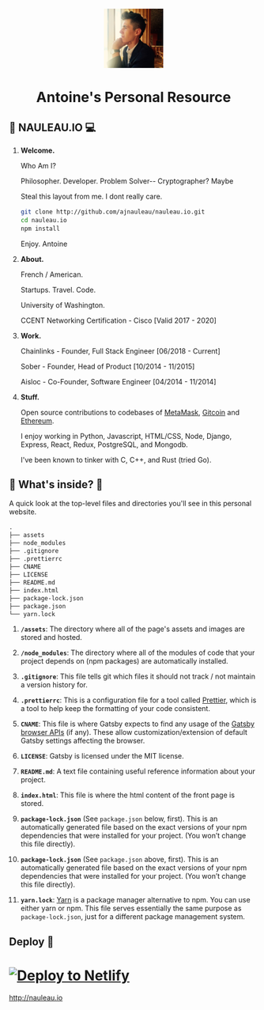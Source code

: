 <p align="center">
  <a href="https://nauleau.io/about/">
    <img alt="Antoine" src="./assets/side-portrait.jpeg" width="120" />
  </a>
</p>
<h1 align="center">
  Antoine's Personal Resource
</h1>



## 🧐 NAULEAU.IO 💻

1.  **Welcome.**
  
    Who Am I?

    Philosopher. Developer. Problem Solver-- Cryptographer? Maybe

    Steal this layout from me. I dont really care.
    
    ```sh
    git clone http://github.com/ajnauleau/nauleau.io.git
    cd nauleau.io
    npm install
    ```
    Enjoy. Antoine
    
2.  **About.**
    
    French / American.
    
    Startups. Travel. Code.
    
    University of Washington.
    
    CCENT Networking Certification - Cisco [Valid 2017 - 2020]

3.  **Work.**

    Chainlinks - Founder, Full Stack Engineer [06/2018 - Current]
    
    Sober - Founder, Head of Product [10/2014 - 11/2015]
    
    Aisloc - Co-Founder, Software Engineer [04/2014 - 11/2014]

4.  **Stuff.**
    
    Open source contributions to codebases of  [MetaMask](https://metamask.io), [Gitcoin](https://gitcoin.co) and [Ethereum](https://ethereum.org).
    
    I enjoy working in Python, Javascript, HTML/CSS, Node, Django, Express, React, Redux, PostgreSQL, and Mongodb. 
    
    I've been known to tinker with C, C++, and Rust (tried Go).
    
## 🧐 What's inside? 📕

A quick look at the top-level files and directories you'll see in this personal website.

    .
    ├── assets
    ├── node_modules
    ├── .gitignore
    ├── .prettierrc
    ├── CNAME
    ├── LICENSE
    ├── README.md
    ├── index.html
    ├── package-lock.json
    ├── package.json
    └── yarn.lock

  1.  **`/assets`**: The directory where all of the page's assets and images are stored and hosted.
  
  2.  **`/node_modules`**: The directory where all of the modules of code that your project depends on (npm packages) are automatically installed.
  
  3.  **`.gitignore`**: This file tells git which files it should not track / not maintain a version history for.
  
  4.  **`.prettierrc`**: This is a configuration file for a tool called [Prettier](https://prettier.io/), which is a tool to help keep the formatting of your code consistent.
  
  5.  **`CNAME`**: This file is where Gatsby expects to find any usage of the [Gatsby browser APIs](https://next.gatsbyjs.org/docs/browser-apis/) (if any). These allow customization/extension of default Gatsby settings affecting the browser.
  
  6.  **`LICENSE`**: Gatsby is licensed under the MIT license.
  
  7.  **`README.md`**: A text file containing useful reference information about your project.
  
  8.  **`index.html`**: This file is where the html content of the front page is stored.
  
  9.  **`package-lock.json`** (See `package.json` below, first). This is an automatically generated file based on the exact versions of your npm dependencies that were installed for your project. (You won’t change this file directly).
  
  10.  **`package-lock.json`** (See `package.json` above, first). This is an automatically generated file based on the exact versions of your npm dependencies that were installed for your project. (You won’t change this file directly).
  
  11.  **`yarn.lock`**: [Yarn](https://yarnpkg.com/) is a package manager alternative to npm. You can use either yarn or npm.  This file serves essentially the same purpose as `package-lock.json`, just for a different package management system.

## Deploy 💫

[![Deploy to Netlify](https://www.netlify.com/img/deploy/button.svg)](https://app.netlify.com/start/deploy?repository=https://github.com/ajnauleau/nauleau.io)
=======

http://nauleau.io
